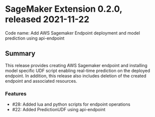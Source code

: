 # SageMaker Extension 0.2.0, released 2021-11-22

Code name: Add AWS Sagemaker Endpoint deployment and model prediction using api-endpoint 

## Summary

This release provides creating AWS Sagemaker endpoint and installing model specific UDF script enabling real-time prediction on the deployed endpoint. In addition, this release also includes deletion of the created endpoint and associated resources.

### Features

  - #28: Added lua and python scripts for endpoint operations
  - #22: Added PredictionUDF using api-endpoint


  
    
